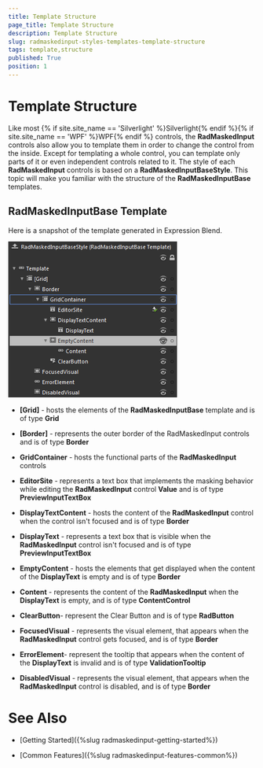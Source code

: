 ```yaml
---
title: Template Structure
page_title: Template Structure
description: Template Structure
slug: radmaskedinput-styles-templates-template-structure
tags: template,structure
published: True
position: 1
---
```


# Template Structure



Like most {% if site.site_name == 'Silverlight' %}Silverlight{% endif %}{% if site.site_name == 'WPF' %}WPF{% endif %} controls, the __RadMaskedInput__ controls also allow you to template them in order to change the control from the inside. Except for templating a whole control, you can template only parts of it or even independent controls related to it. The style of each __RadMaskedInput__ controls is based on a __RadMaskedInputBaseStyle__. This topic will make you familiar with the structure of the __RadMaskedInputBase__ templates. 

## RadMaskedInputBase Template

Here is a snapshot of the template generated in Expression Blend.

![](images/radmaskedinput_templates_maskedinputbase.png)

* __[Grid]__ - hosts the elements of the __RadMaskedInputBase__ template and is of type __Grid__

* __[Border]__ - represents the outer border of the RadMaskedInput controls and is of type __Border__

* __GridContainer__ - hosts the functional parts of the __RadMaskedInput__ controls

* __EditorSite__ - represents a text box that implements the masking behavior while editing the __RadMaskedInput__ control __Value__ and is of type __PreviewInputTextBox__

* __DisplayTextContent__ - hosts the content of the __RadMaskedInput__ control when the control isn't focused and is of type __Border__

* __DisplayText__ - represents a text box that is visible when the __RadMaskedInput__ control isn't focused and is of type __PreviewInputTextBox__

* __EmptyContent__ - hosts the elements that get displayed when the content of the __DisplayText__ is empty and is of type __Border__

* __Content__ - represents the content of the __RadMaskedInput__ when the __DisplayText__ is empty, and is of type __ContentControl__

* __ClearButton__- represent the Clear Button and is of type __RadButton__

* __FocusedVisual__ - represents the visual element, that appears when the __RadMaskedInput__ control gets focused, and is of type __Border__

* __ErrorElement__- represent the tooltip that appears when the content of the __DisplayText__ is invalid and is of type __ValidationTooltip__

* __DisabledVisual__ - represents the visual element, that appears when the __RadMaskedInput__ control is disabled, and is of type __Border__

# See Also

 * [Getting Started]({%slug radmaskedinput-getting-started%})

 * [Common Features]({%slug radmaskedinput-features-common%})

